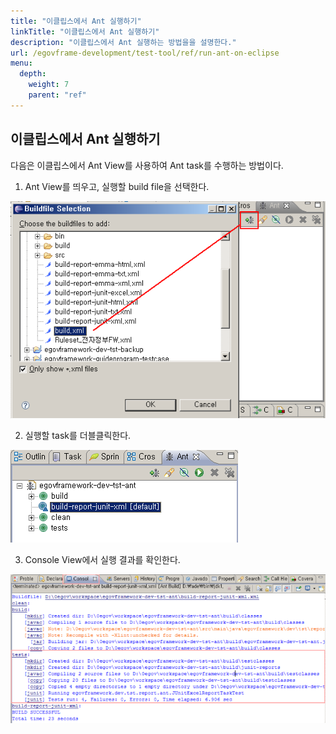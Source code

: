 ```yaml
---
title: "이클립스에서 Ant 실행하기"
linkTitle: "이클립스에서 Ant 실행하기"
description: "이클립스에서 Ant 실행하는 방법을을 설명한다."
url: /egovframe-development/test-tool/ref/run-ant-on-eclipse
menu:
  depth:
    weight: 7
    parent: "ref"
---
```

## 이클립스에서 Ant 실행하기

다음은 이클립스에서 Ant View를 사용하여 Ant task를 수행하는 방법이다.

1. Ant View를 띄우고, 실행할 build file을 선택한다.

![Ant 실행 1](./images/run-ant-on-eclipse-1.png)

2. 실행할 task를 더블클릭한다.

![Ant 실행 2](./images/run-ant-on-eclipse-2.png)

3. Console View에서 실행 결과를 확인한다.

![Ant 실행 3](./images/run-ant-on-eclipse-3.png)
